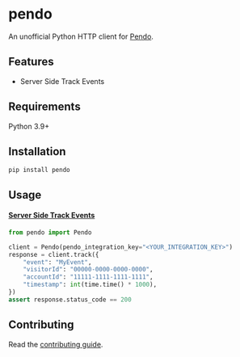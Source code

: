 # pendo

An unofficial Python HTTP client for [Pendo](https://developers.pendo.io/docs).

## Features

* Server Side Track Events

## Requirements

Python 3.9+

## Installation

```shell
pip install pendo
```

## Usage

#### [Server Side Track Events](https://support.pendo.io/hc/en-us/articles/360032294291-Track-Events-Configuration#server-side-0-7)

```python
from pendo import Pendo

client = Pendo(pendo_integration_key="<YOUR_INTEGRATION_KEY>")
response = client.track({
    "event": "MyEvent",
    "visitorId": "00000-0000-0000-0000",
    "accountId": "11111-1111-1111-1111",
    "timestamp": int(time.time() * 1000),
})
assert response.status_code == 200
```

## Contributing

Read the [contributing guide](CONTRIBUTING.md).
